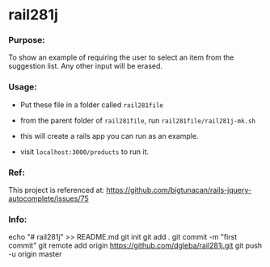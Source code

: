 # rail281j

### Purpose:

To show an example of requiring the user to select an item from the suggestion list. Any other input will be erased.

### Usage:

- Put these file in a folder called `rail281file`

- from the parent folder of `rail281file`, run `rail281file/rail281j-mk.sh`

- this will create a rails app you can run as an example.

- visit `localhost:3000/products` to run it.

### Ref:

This project is referenced at:  https://github.com/bigtunacan/rails-jquery-autocomplete/issues/75


### Info:


echo "# rail281j" >> README.md
git init
git add .
git commit -m "first commit"
git remote add origin https://github.com/dgleba/rail281j.git
git push -u origin master

